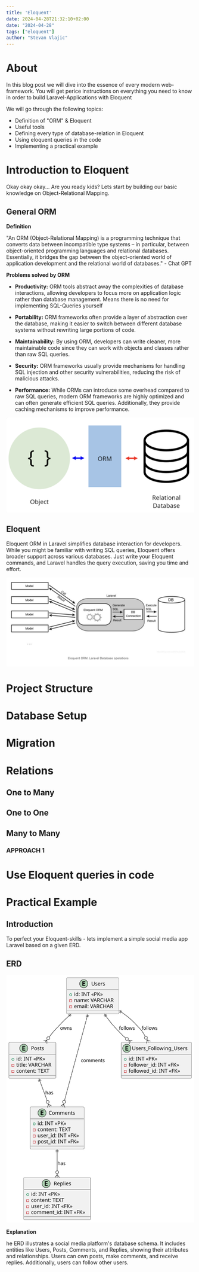 ```yaml
---
title: 'Eloquent'
date: 2024-04-28T21:32:10+02:00
date: "2024-04-28"
tags: ["eloquent"]
author: "Stevan Vlajic"
---
```


# About
In this blog post we will dive into the essence of every modern web-framework. You will get perice instructions on everything you need to know in order to build Laravel-Applications with Eloquent

We will go through the following topics: 
* Definition of "ORM" & Eloquent
* Useful tools
* Defining every type of database-relation in Eloquent 
* Using eloquent queries in the code
* Implementing a practical example

# Introduction to Eloquent
Okay okay okay... Are you ready kids? Lets start by building our basic knowledge on Object-Relational Mapping.

## General ORM
**Definition**

"An ORM (Object-Relational Mapping) is a programming technique that converts data between incompatible type systems – in particular, between object-oriented programming languages and relational databases. Essentially, it bridges the gap between the object-oriented world of application development and the relational world of databases." - Chat GPT 


**Problems solved by ORM**
* **Productivity:** ORM tools abstract away the complexities of database interactions, allowing developers to focus more on application logic rather than database management. Means there is no need for implementing SQL-Queries yourself

* **Portability:** ORM frameworks often provide a layer of abstraction over the database, making it easier to switch between different database systems without rewriting large portions of code.

* **Maintainability:** By using ORM, developers can write cleaner, more maintainable code since they can work with objects and classes rather than raw SQL queries.

* **Security:** ORM frameworks usually provide mechanisms for handling SQL injection and other security vulnerabilities, reducing the risk of malicious attacks.

* **Performance:** While ORMs can introduce some overhead compared to raw SQL queries, modern ORM frameworks are highly optimized and can often generate efficient SQL queries. Additionally, they provide caching mechanisms to improve performance.

!["orm"](./img/orm.png)

## Eloquent

Eloquent ORM in Laravel simplifies database interaction for developers. While you might be familiar with writing SQL queries, Eloquent offers broader support across various databases. Just write your Eloquent commands, and Laravel handles the query execution, saving you time and effort.

!["orm"](./img/eloquent.png)

# Project Structure

# Database Setup

# Migration

# Relations

## One to Many

## One to One

## Many to Many

### APPROACH 1

# Use Eloquent queries in code

# Practical Example

## Introduction
To perfect your Eloquent-skills - lets implement a simple social media app Laravel based on a given ERD.

## ERD

!["practicle-example"](./img/practical-erd.svg)

**Explanation**

he ERD illustrates a social media platform's database schema. It includes entities like Users, Posts, Comments, and Replies, showing their attributes and relationships. Users can own posts, make comments, and receive replies. Additionally, users can follow other users.

